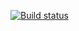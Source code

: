 [![Build status](https://ci.appveyor.com/api/projects/status/469bjjrhvam9psc0?svg=true)](https://ci.appveyor.com/project/helenapril9/goblins)

